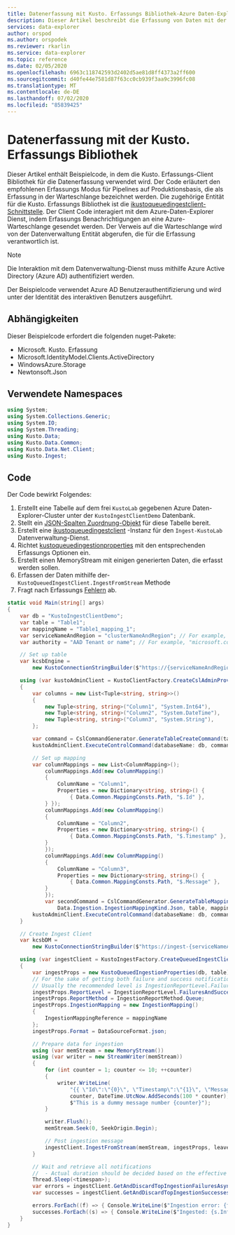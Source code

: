 ```yaml
---
title: Datenerfassung mit Kusto. Erfassungs Bibliothek-Azure Daten-Explorer
description: Dieser Artikel beschreibt die Erfassung von Daten mit der Kusto. Erfassungs Bibliothek von Azure Daten-Explorer.
services: data-explorer
author: orspod
ms.author: orspodek
ms.reviewer: rkarlin
ms.service: data-explorer
ms.topic: reference
ms.date: 02/05/2020
ms.openlocfilehash: 6963c118742593d2402d5ae81d8ff4373a2ff600
ms.sourcegitcommit: d40fe44e7581d87f63cc0cb939f3aa9c3996fc08
ms.translationtype: MT
ms.contentlocale: de-DE
ms.lasthandoff: 07/02/2020
ms.locfileid: "85839425"
---
```

# <a name="data-ingestion-with-the-kustoingest-library"></a>Datenerfassung mit der Kusto. Erfassungs Bibliothek

Dieser Artikel enthält Beispielcode, in dem die Kusto. Erfassungs-Client Bibliothek für die Datenerfassung verwendet wird. Der Code erläutert den empfohlenen Erfassungs Modus für Pipelines auf Produktionsbasis, die als Erfassung in der Warteschlange bezeichnet werden. Die zugehörige Entität für die Kusto. Erfassungs Bibliothek ist die [ikustoqueuedingestclient-Schnittstelle](kusto-ingest-client-reference.md#interface-ikustoqueuedingestclient).
Der Client Code interagiert mit dem Azure-Daten-Explorer Dienst, indem Erfassungs Benachrichtigungen an eine Azure-Warteschlange gesendet werden. Der Verweis auf die Warteschlange wird von der Datenverwaltung Entität abgerufen, die für die Erfassung verantwortlich ist. 

> [!NOTE]
> Die Interaktion mit dem Datenverwaltung-Dienst muss mithilfe Azure Active Directory (Azure AD) authentifiziert werden.

Der Beispielcode verwendet Azure AD Benutzerauthentifizierung und wird unter der Identität des interaktiven Benutzers ausgeführt.

## <a name="dependencies"></a>Abhängigkeiten

Dieser Beispielcode erfordert die folgenden nuget-Pakete:
* Microsoft. Kusto. Erfassung
* Microsoft.IdentityModel.Clients.ActiveDirectory
* WindowsAzure.Storage
* Newtonsoft.Json

## <a name="namespaces-used"></a>Verwendete Namespaces

```csharp
using System;
using System.Collections.Generic;
using System.IO;
using System.Threading;
using Kusto.Data;
using Kusto.Data.Common;
using Kusto.Data.Net.Client;
using Kusto.Ingest;
```

## <a name="code"></a>Code

Der Code bewirkt Folgendes:
1. Erstellt eine Tabelle auf dem frei `KustoLab` gegebenen Azure Daten-Explorer-Cluster unter der `KustoIngestClientDemo` Datenbank.
2. Stellt ein [JSON-Spalten Zuordnung-Objekt](../../management/create-ingestion-mapping-command.md) für diese Tabelle bereit.
3. Erstellt eine [ikustoqueuedingestclient](kusto-ingest-client-reference.md#interface-ikustoqueuedingestclient) -Instanz für den `Ingest-KustoLab` Datenverwaltung-Dienst.
4. Richtet [kustoqueuedingestionproperties](kusto-ingest-client-reference.md#class-kustoqueuedingestionproperties) mit den entsprechenden Erfassungs Optionen ein.
5. Erstellt einen MemoryStream mit einigen generierten Daten, die erfasst werden sollen.
6. Erfassen der Daten mithilfe der- `KustoQueuedIngestClient.IngestFromStream` Methode
7. Fragt nach Erfassungs [Fehlern](kusto-ingest-client-status.md#tracking-ingestion-status-kustoqueuedingestclient) ab.

```csharp
static void Main(string[] args)
{
    var db = "KustoIngestClientDemo";
    var table = "Table1";
    var mappingName = "Table1_mapping_1";
    var serviceNameAndRegion = "clusterNameAndRegion"; // For example, "mycluster.westus"
    var authority = "AAD Tenant or name"; // For example, "microsoft.com"

    // Set up table
    var kcsbEngine =
        new KustoConnectionStringBuilder($"https://{serviceNameAndRegion}.kusto.windows.net").WithAadUserPromptAuthentication(authority: $"{authority}");

    using (var kustoAdminClient = KustoClientFactory.CreateCslAdminProvider(kcsbEngine))
    {
        var columns = new List<Tuple<string, string>>()
        {
            new Tuple<string, string>("Column1", "System.Int64"),
            new Tuple<string, string>("Column2", "System.DateTime"),
            new Tuple<string, string>("Column3", "System.String"),
        };

        var command = CslCommandGenerator.GenerateTableCreateCommand(table, columns);
        kustoAdminClient.ExecuteControlCommand(databaseName: db, command: command);

        // Set up mapping
        var columnMappings = new List<ColumnMapping>();
            columnMappings.Add(new ColumnMapping()
            {
                ColumnName = "Column1",
                Properties = new Dictionary<string, string>() {
                    { Data.Common.MappingConsts.Path, "$.Id" },
            } });
            columnMappings.Add(new ColumnMapping()
            {
                ColumnName = "Column2",
                Properties = new Dictionary<string, string>() {
                    { Data.Common.MappingConsts.Path, "$.Timestamp" },
            }
            });
            columnMappings.Add(new ColumnMapping()
            {
                ColumnName = "Column3",
                Properties = new Dictionary<string, string>() {
                    { Data.Common.MappingConsts.Path, "$.Message" },
            }
            });
            var secondCommand = CslCommandGenerator.GenerateTableMappingCreateCommand(
                Data.Ingestion.IngestionMappingKind.Json, table, mappingName, columnMappings);
        kustoAdminClient.ExecuteControlCommand(databaseName: db, command: secondCommand);
    }

    // Create Ingest Client
    var kcsbDM =
        new KustoConnectionStringBuilder($"https://ingest-{serviceNameAndRegion}.kusto.windows.net").WithAadUserPromptAuthentication(authority: $"{authority}");

    using (var ingestClient = KustoIngestFactory.CreateQueuedIngestClient(kcsbDM))
    {
        var ingestProps = new KustoQueuedIngestionProperties(db, table);
        // For the sake of getting both failure and success notifications we set this to IngestionReportLevel.FailuresAndSuccesses
        // Usually the recommended level is IngestionReportLevel.FailuresOnly
        ingestProps.ReportLevel = IngestionReportLevel.FailuresAndSuccesses;
        ingestProps.ReportMethod = IngestionReportMethod.Queue;
        ingestProps.IngestionMapping = new IngestionMapping()
        { 
            IngestionMappingReference = mappingName
        };
        ingestProps.Format = DataSourceFormat.json;

        // Prepare data for ingestion
        using (var memStream = new MemoryStream())
        using (var writer = new StreamWriter(memStream))
        {
            for (int counter = 1; counter <= 10; ++counter)
            {
                writer.WriteLine(
                    "{{ \"Id\":\"{0}\", \"Timestamp\":\"{1}\", \"Message\":\"{2}\" }}",
                    counter, DateTime.UtcNow.AddSeconds(100 * counter),
                    $"This is a dummy message number {counter}");
            }

            writer.Flush();
            memStream.Seek(0, SeekOrigin.Begin);

            // Post ingestion message
            ingestClient.IngestFromStream(memStream, ingestProps, leaveOpen: true);
        }

        // Wait and retrieve all notifications
        //  - Actual duration should be decided based on the effective Ingestion Batching Policy set on the table/database
        Thread.Sleep(<timespan>);
        var errors = ingestClient.GetAndDiscardTopIngestionFailuresAsync().GetAwaiter().GetResult();
        var successes = ingestClient.GetAndDiscardTopIngestionSuccessesAsync().GetAwaiter().GetResult();

        errors.ForEach((f) => { Console.WriteLine($"Ingestion error: {f.Info.Details}"); });
        successes.ForEach((s) => { Console.WriteLine($"Ingested: {s.Info.IngestionSourcePath}"); });
    }
}
```
